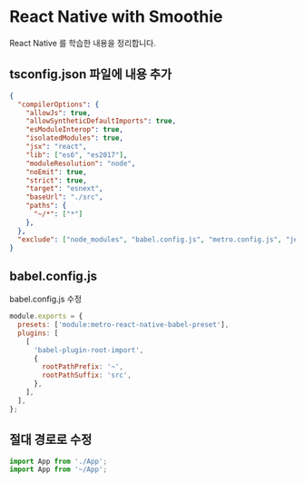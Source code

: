 # React Native with Smoothie

React Native 를 학습한 내용을 정리합니다. 

## tsconfig.json 파일에 내용 추가

```json
{
  "compilerOptions": {
    "allowJs": true,
    "allowSyntheticDefaultImports": true,
    "esModuleInterop": true,
    "isolatedModules": true,
    "jsx": "react",
    "lib": ["es6", "es2017"],
    "moduleResolution": "node",
    "noEmit": true,
    "strict": true,
    "target": "esnext",
    "baseUrl": "./src",
    "paths": {
      "~/*": ["*"]
    },
  },
  "exclude": ["node_modules", "babel.config.js", "metro.config.js", "jest.config.js"]
}
```

## babel.config.js
babel.config.js 수정

```js
module.exports = {
  presets: ['module:metro-react-native-babel-preset'],
  plugins: [
    [
      'babel-plugin-root-import',
      {
        rootPathPrefix: '~',
        rootPathSuffix: 'src',
      },
    ],
  ],
};
```


## 절대 경로로 수정

```js
import App from './App';
import App from '~/App';
```